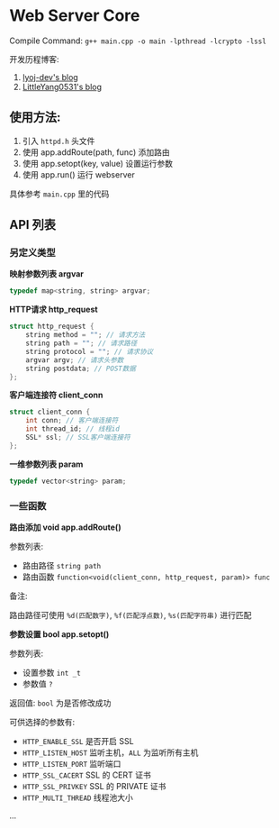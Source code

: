 # Web Server Core

Compile Command: `g++ main.cpp -o main -lpthread -lcrypto -lssl`

开发历程博客: 

1. [lyoj-dev's blog](https://blog.lyoj.ml/archives/5/)
2. [LittleYang0531's blog](https://blog.littleyang.ml/#/post/35)

## 使用方法:

1. 引入 `httpd.h` 头文件
2. 使用 app.addRoute(path, func) 添加路由
3. 使用 app.setopt(key, value) 设置运行参数
4. 使用 app.run() 运行 webserver

具体参考 `main.cpp` 里的代码

## API 列表

### 另定义类型

**映射参数列表 argvar**

```cpp
typedef map<string, string> argvar;
```

**HTTP请求 http_request**

```cpp
struct http_request {
    string method = ""; // 请求方法
    string path = ""; // 请求路径
    string protocol = ""; // 请求协议
    argvar argv; // 请求头参数
    string postdata; // POST数据
};
```

**客户端连接符 client_conn**

```cpp
struct client_conn {
    int conn; // 客户端连接符
    int thread_id; // 线程id
    SSL* ssl; // SSL客户端连接符
};
```

**一维参数列表 param**

```cpp
typedef vector<string> param;
```

### 一些函数

**路由添加 void app.addRoute()**

参数列表: 

 - 路由路径 `string path`
 - 路由函数 `function<void(client_conn, http_request, param)> func`

备注: 

路由路径可使用 `%d(匹配数字)`, `%f(匹配浮点数)`, `%s(匹配字符串)` 进行匹配

**参数设置 bool app.setopt()**

参数列表: 

 - 设置参数 `int _t`
 - 参数值 `?`

返回值: `bool` 为是否修改成功

可供选择的参数有: 

 - `HTTP_ENABLE_SSL` 是否开启 SSL
 - `HTTP_LISTEN_HOST` 监听主机，`ALL` 为监听所有主机
 - `HTTP_LISTEN_PORT` 监听端口
 - `HTTP_SSL_CACERT` SSL 的 CERT 证书
 - `HTTP_SSL_PRIVKEY` SSL 的 PRIVATE 证书
 - `HTTP_MULTI_THREAD` 线程池大小

...
